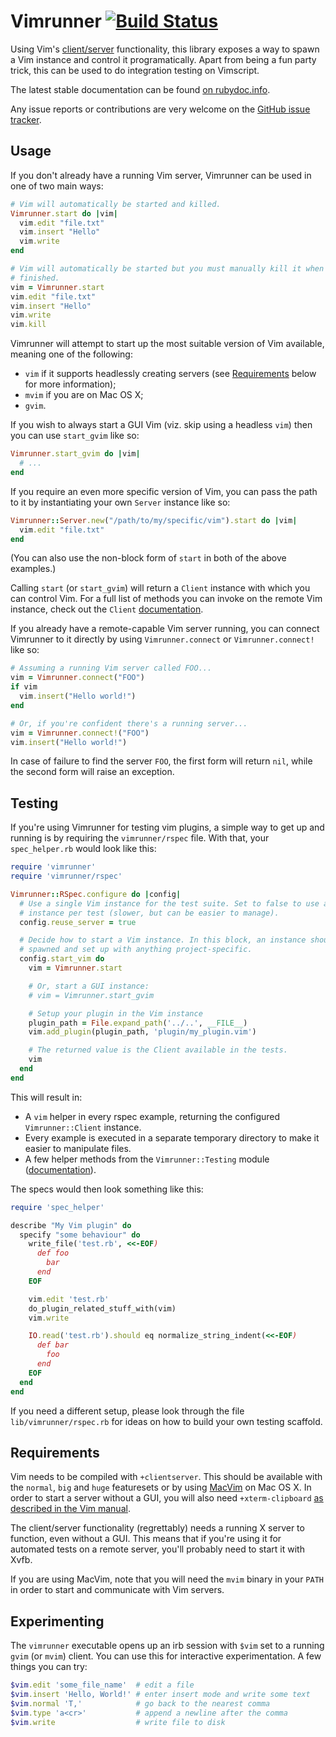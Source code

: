 # Vimrunner [![Build Status](https://secure.travis-ci.org/AndrewRadev/vimrunner.png?branch=master)](http://travis-ci.org/AndrewRadev/vimrunner)

Using Vim's
[client/server](http://vimdoc.sourceforge.net/htmldoc/remote.html#clientserver)
functionality, this library exposes a way to spawn a Vim instance and control
it programatically. Apart from being a fun party trick, this can be used to do
integration testing on Vimscript.

The latest stable documentation can be found
[on rubydoc.info](http://rubydoc.info/gems/vimrunner/frames).

Any issue reports or contributions are very welcome on the
[GitHub issue tracker](https://github.com/AndrewRadev/Vimrunner/issues).

## Usage

If you don't already have a running Vim server, Vimrunner can be used in one
of two main ways:

```ruby
# Vim will automatically be started and killed.
Vimrunner.start do |vim|
  vim.edit "file.txt"
  vim.insert "Hello"
  vim.write
end
```

```ruby
# Vim will automatically be started but you must manually kill it when you are
# finished.
vim = Vimrunner.start
vim.edit "file.txt"
vim.insert "Hello"
vim.write
vim.kill
```

Vimrunner will attempt to start up the most suitable version of Vim available,
meaning one of the following:

* `vim` if it supports headlessly creating servers (see [Requirements](#requirements) below for more information);
* `mvim` if you are on Mac OS X;
* `gvim`.

If you wish to always start a GUI Vim (viz. skip using a headless `vim`) then
you can use `start_gvim` like so:

```ruby
Vimrunner.start_gvim do |vim|
  # ...
end
```

If you require an even more specific version of Vim, you can pass the path to
it by instantiating your own `Server` instance like so:

```ruby
Vimrunner::Server.new("/path/to/my/specific/vim").start do |vim|
  vim.edit "file.txt"
end
```

(You can also use the non-block form of `start` in both of the above
examples.)

Calling `start` (or `start_gvim`) will return a `Client` instance with which
you can control Vim. For a full list of methods you can invoke on the remote
Vim instance, check out the `Client`
[documentation](http://rubydoc.info/gems/vimrunner/Vimrunner/Client).

If you already have a remote-capable Vim server running, you can connect
Vimrunner to it directly by using `Vimrunner.connect` or `Vimrunner.connect!`
like so:

```ruby
# Assuming a running Vim server called FOO...
vim = Vimrunner.connect("FOO")
if vim
  vim.insert("Hello world!")
end

# Or, if you're confident there's a running server...
vim = Vimrunner.connect!("FOO")
vim.insert("Hello world!")
```

In case of failure to find the server `FOO`, the first form will return `nil`,
while the second form will raise an exception.

## Testing

If you're using Vimrunner for testing vim plugins, a simple way to get up and
running is by requiring the `vimrunner/rspec` file. With that, your
`spec_helper.rb` would look like this:

``` ruby
require 'vimrunner'
require 'vimrunner/rspec'

Vimrunner::RSpec.configure do |config|
  # Use a single Vim instance for the test suite. Set to false to use an
  # instance per test (slower, but can be easier to manage).
  config.reuse_server = true

  # Decide how to start a Vim instance. In this block, an instance should be
  # spawned and set up with anything project-specific.
  config.start_vim do
    vim = Vimrunner.start

    # Or, start a GUI instance:
    # vim = Vimrunner.start_gvim

    # Setup your plugin in the Vim instance
    plugin_path = File.expand_path('../..', __FILE__)
    vim.add_plugin(plugin_path, 'plugin/my_plugin.vim')

    # The returned value is the Client available in the tests.
    vim
  end
end
```

This will result in:

- A `vim` helper in every rspec example, returning the configured
  `Vimrunner::Client` instance.
- Every example is executed in a separate temporary directory to make it easier
  to manipulate files.
- A few helper methods from the `Vimrunner::Testing` module
  ([documentation](http://rubydoc.info/gems/vimrunner/Vimrunner/Testing)).

The specs would then look something like this:

``` ruby
require 'spec_helper'

describe "My Vim plugin" do
  specify "some behaviour" do
    write_file('test.rb', <<-EOF)
      def foo
        bar
      end
    EOF

    vim.edit 'test.rb'
    do_plugin_related_stuff_with(vim)
    vim.write

    IO.read('test.rb').should eq normalize_string_indent(<<-EOF)
      def bar
        foo
      end
    EOF
  end
end
```

If you need a different setup, please look through the file
`lib/vimrunner/rspec.rb` for ideas on how to build your own testing scaffold.

## Requirements

Vim needs to be compiled with `+clientserver`. This should be available with
the `normal`, `big` and `huge` featuresets or by using
[MacVim](http://code.google.com/p/macvim/) on Mac OS X. In order to start a
server without a GUI, you will also need `+xterm-clipboard` [as described in
the Vim
manual](http://vimdoc.sourceforge.net/htmldoc/remote.html#x11-clientserver).

The client/server functionality (regrettably) needs a running X server to
function, even without a GUI. This means that if you're using it for
automated tests on a remote server, you'll probably need to start it with
Xvfb.

If you are using MacVim, note that you will need the `mvim` binary in your
`PATH` in order to start and communicate with Vim servers.

## Experimenting

The `vimrunner` executable opens up an irb session with `$vim` set to a running
`gvim` (or `mvim`) client. You can use this for interactive experimentation. A
few things you can try:

``` ruby
$vim.edit 'some_file_name'  # edit a file
$vim.insert 'Hello, World!' # enter insert mode and write some text
$vim.normal 'T,'            # go back to the nearest comma
$vim.type 'a<cr>'           # append a newline after the comma
$vim.write                  # write file to disk
```
